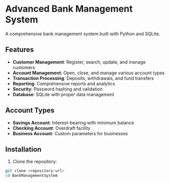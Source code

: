 # Advanced Bank Management System

A comprehensive bank management system built with Python and SQLite.

## Features

- **Customer Management**: Register, search, update, and manage customers
- **Account Management**: Open, close, and manage various account types
- **Transaction Processing**: Deposits, withdrawals, and fund transfers
- **Reporting**: Comprehensive reports and analytics
- **Security**: Password hashing and validation
- **Database**: SQLite with proper data management

## Account Types

- **Savings Account**: Interest-bearing with minimum balance
- **Checking Account**: Overdraft facility
- **Business Account**: Custom parameters for businesses

## Installation

1. Clone the repository:

```bash
git clone <repository-url>
cd BankManagementSystem
```
